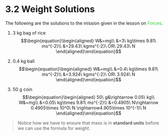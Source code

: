 # 3.2 Weight Solutions
The following are the solutions to the mission given in the lesson on <span style="color:limegreen">Forces</span>.
1. 3 kg bag of rice
$$\begin{equation}\begin{aligned}
W&=mg\\
&=3\ kg\times 9.81\ ms^{-2}\\
&=29.43\ kgms^{-2}\ OR\ 29.43\ N
\end{aligned}\end{equation}$$

2. 0.4 kg ball
$$\begin{equation}\begin{aligned}
W&=mg\\
&=0.4\ kg\times 9.81\ ms^{-2}\\
&=3.924\ kgms^{-2}\ OR\ 3.924\ N
\end{aligned}\end{equation}$$

3. 50 g coin
$$\begin{equation}\begin{aligned}
50\ g&\rightarrow 0.05\ kg\\
W&=mg\\
&=0.05\ kg\times 9.81\ ms^{-2}\\
&=0.4905\ N\rightarrow 0.4905\times 10^0\ N \rightarrow4.905\times 10^{-1}\ N
\end{aligned}\end{equation}$$

>Notice how we have to ensure that mass is in **standard units** before we can use the formula for weight.
